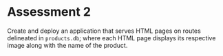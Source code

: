 # Assessment 2

Create and deploy an application that serves HTML pages on routes
delineated in `products.db`; where each HTML page displays its
respective image along with the name of the product.
